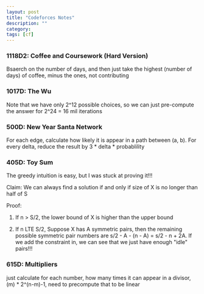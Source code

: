 ```yaml
---
layout: post
title: "Codeforces Notes"
description: ""
category: 
tags: [cf]
---
```


### 1118D2: Coffee and Coursework (Hard Version)

Bsaerch on the number of days, and then just take the highest (number of days) of coffee, minus the ones, not contributing  

### 1017D: The Wu
Note that we have only 2^12 possible choices, so we can just pre-compute the answer for 2^24 = 16 mil iterations

### 500D: New Year Santa Network

For each edge, calculate how likely it is appear in a path between (a, b). For every delta, reduce the result by 3 * delta * probablility

### 405D: Toy Sum

The greedy intuition is easy, but I was stuck at proving it!!!

Claim: We can always find a solution if and only if size of X is no longer than half of S

Proof: 

1. If n > S/2, the lower bound of X is higher than the upper bound

2. If n LTE S/2,  Suppose X has A symmetric pairs, then the remaining possible symmetric pair numbers are s/2 - A - (n - A) = s/2 - n + 2A. If we add the constraint in, we can see that we just have enough "idle" pairs!!!  

### 615D: Multipliers

just calculate for each number, how many times it can appear in a divisor, (m) * 2^(n-m)-1, need to precompute that to be linear 




